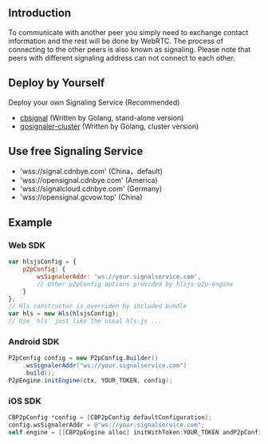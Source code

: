 ## Introduction
To communicate with another peer you simply need to exchange contact information and the rest will be done by WebRTC. The process of connecting to the other peers is also known as signaling. Please note that peers with different signaling address can not connect to each other. 

## Deploy by Yourself
Deploy your own Signaling Service (Recommended)

- [cbsignal](https://github.com/cdnbye/cbsignal) (Written by Golang, stand-alone version)
- [gosignaler-cluster](https://github.com/cdnbye/gosignaler-cluster) (Written by Golang, cluster version)
 

## Use free Signaling Service
- 'wss://signal.cdnbye.com' (China，default)
- 'wss://opensignal.cdnbye.com'  (America)
- 'wss://signalcloud.cdnbye.com'  (Germany)
- 'wss://opensignal.gcvow.top' (China)

## Example

### Web SDK
```javascript
var hlsjsConfig = {
    p2pConfig: {
        wsSignalerAddr: 'ws://your.signalservice.com',
        // Other p2pConfig options provided by hlsjs-p2p-engine
    }
};
// Hls constructor is overriden by included bundle
var hls = new Hls(hlsjsConfig);
// Use `hls` just like the usual hls.js ...
```

### Android SDK
```java
P2pConfig config = new P2pConfig.Builder()
    .wsSignalerAddr("ws://your.signalservice.com")
    .build();
P2pEngine.initEngine(ctx, YOUR_TOKEN, config);
```

### iOS SDK
```objectivec
CBP2pConfig *config = [CBP2pConfig defaultConfiguration];
config.wsSignalerAddr = @"ws://your.signalservice.com";
self.engine = [[CBP2pEngine alloc] initWithToken:YOUR_TOKEN andP2pConfig:config];
```